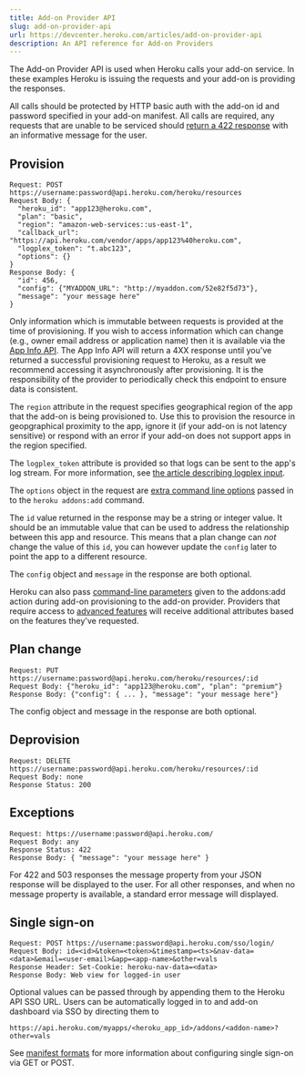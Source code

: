 ```yaml
---
title: Add-on Provider API
slug: add-on-provider-api
url: https://devcenter.heroku.com/articles/add-on-provider-api
description: An API reference for Add-on Providers
---
```


The Add-on Provider API is used when Heroku calls your add-on service. In these examples Heroku is issuing the requests and your add-on is providing the responses.

All calls should be protected by HTTP basic auth with the add-on id and password specified in your add-on manifest. All calls are required, any requests that are unable to be serviced should [return a 422 response](/articles/add-on-provider-api#exceptions) with an informative message for the user.

## Provision
```
Request: POST https://username:password@api.heroku.com/heroku/resources
Request Body: {
  "heroku_id": "app123@heroku.com",
  "plan": "basic",
  "region": "amazon-web-services::us-east-1",
  "callback_url": "https://api.heroku.com/vendor/apps/app123%40heroku.com",
  "logplex_token": "t.abc123",
  "options": {}
}
Response Body: {
  "id": 456,
  "config": {"MYADDON_URL": "http://myaddon.com/52e82f5d73"},
  "message": "your message here"
}
```
Only information which is immutable between requests is provided at the time of provisioning.
If you wish to access information which can change (e.g., owner email address or application name) then it is available via the [App Info API](https://addons.heroku.com/provider/resources/technical/reference/app-info). The App Info API will return a 4XX response until you've returned a successful provisioning request to Heroku, as a result we recommend accessing it asynchronously after provisioning. It is the responsibility of the provider to periodically check this endpoint to ensure data is consistent. 

The `region` attribute in the request specifies geographical region of the app that the add-on is being provisioned to. Use this to provision the resource in geopgraphical proximity to the app, ignore it (if your add-on is not latency sensitive) or respond with an error if your add-on does not support apps in the region specified.

The `logplex_token` attribute is provided so that logs can be sent to the app's log stream. For more information, see [the article describing logplex input](add-on-provider-log-integration).

The `options` object in the request are [extra command line options](/articles/additional-provisioning-options) passed in to the `heroku addons:add` command.

The `id` value returned in the response may be a string or integer value. It should be an
immutable value that can be used to address the relationship between this app and resource. This means that a plan change can *not* change the value of this `id`, you can however update the
`config` later to point the app to a different resource.

The `config` object and `message` in the response are both optional.

Heroku can also pass [command-line parameters](https://addons.heroku.com/provider/resources/technical/reference/advanced-features) given to the addons:add action during add-on provisioning to the add-on provider. Providers that require access to [advanced features](https://addons.heroku.com/provider/resources/technical/reference/advanced-features) will receive additional attributes based on the features they've requested.

## Plan change

```
Request: PUT https://username:password@api.heroku.com/heroku/resources/:id
Request Body: {"heroku_id": "app123@heroku.com", "plan": "premium"}
Response Body: {"config": { ... }, "message": "your message here"}
```

The config object and message in the response are both optional.

## Deprovision

```
Request: DELETE https://username:password@api.heroku.com/heroku/resources/:id
Request Body: none
Response Status: 200
```

## Exceptions

```
Request: https://username:password@api.heroku.com/
Request Body: any
Response Status: 422
Response Body: { "message": "your message here" }
```

For 422 and 503 responses the message property from your JSON response will be
displayed to the user. For all other responses, and when no message property is available,
a standard error message will displayed.

## Single sign-on

```
Request: POST https://username:password@api.heroku.com/sso/login/
Request Body: id=<id>&token=<token>&timestamp=<ts>&nav-data=<data>&email=<user-email>&app=<app-name>&other=vals
Response Header: Set-Cookie: heroku-nav-data=<data>
Response Body: Web view for logged-in user
```

Optional values can be passed through by appending them to the Heroku API SSO URL. Users can be automatically logged in to and add-on dashboard via SSO by directing them to

```
https://api.heroku.com/myapps/<heroku_app_id>/addons/<addon-name>?other=vals
```

See [manifest formats](https://addons.heroku.com/provider/resources/technical/reference/manifest) for more information about configuring single sign-on via GET or POST.